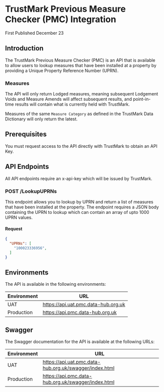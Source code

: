 # TrustMark Previous Measure Checker (PMC) Integration

First Published December 23

## Introduction

The TrustMark Previous Measure Checker (PMC) is an API that is available to allow users to lookup measures that have been installed at a property by providing a Unique Property Reference Number (UPRN).

### Measures

The API will only return Lodged measures, meaning subsequent Lodgement Voids and Measure Amends will affect subsequent results, and point-in-time results will contain what is currently held with TrustMark.

Measures of the same `Measure Category` as defined in the TrustMark Data Dictionary will only return the latest.

## Prerequisites

You must request access to the API directly with TrustMark to obtain an API Key.

## API Endpoints

All API endpoints require an x-api-key which will be issued by TrustMark.

### POST /LookupUPRNs

This endpoint allows you to lookup by UPRN and return a list of measures that have been installed at the property. The endpoint requires a JSON body containing the UPRN to lookup which can contain an array of upto 1000 UPRN values.

#### Request

```json
{
  "UPRNs": [
    "100023336956",
  ]
}
```



## Environments

The API is available in the following environments:

| Environment | URL |
| ----------- | --- |
| UAT | https://api.uat.pmc.data-hub.org.uk |
| Production | https://api.pmc.data-hub.org.uk |

## Swagger

The Swagger documentation for the API is available at the following URLs:

| Environment | URL |
| ----------- | --- |
| UAT | https://api.uat.pmc.data-hub.org.uk/swagger/index.html |
| Production | https://api.pmc.data-hub.org.uk/swagger/index.html |
